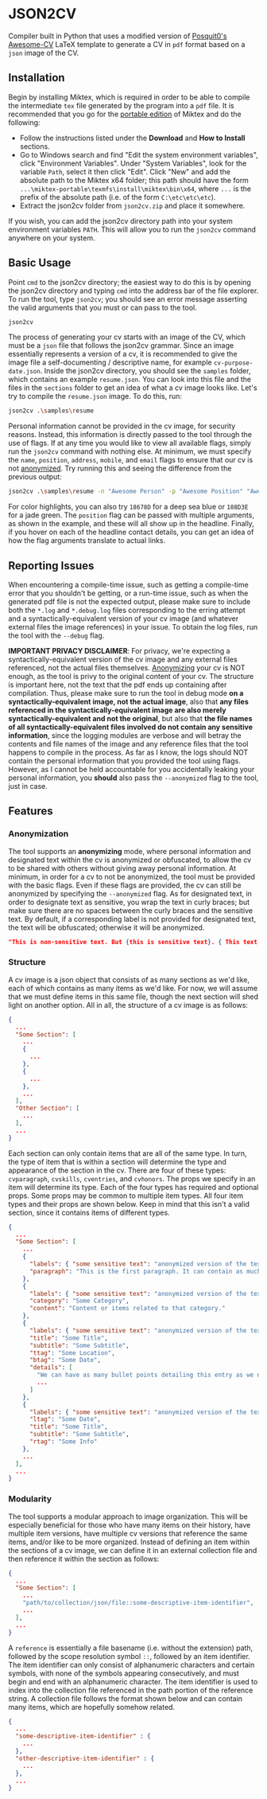 # JSON2CV
Compiler built in Python that uses a modified version of [Posquit0's Awesome-CV](https://github.com/posquit0/Awesome-CV) LaTeX template to generate a CV in `pdf` format based on a `json` image of the CV.

## Installation
Begin by installing Miktex, which is required in order to be able to compile the intermediate `tex` file generated by the program into a `pdf` file. It is recommended that you go for the [portable edition](https://miktex.org/howto/portable-edition) of Miktex and do the following:
- Follow the instructions listed under the **Download** and **How to Install** sections.
- Go to Windows search and find "Edit the system environment variables", click "Environment Variables". Under "System Variables", look for the variable `Path`, select it then click "Edit". Click "New" and add the absolute path to the Miktex x64 folder; this path should have the form `...\miktex-portable\texmfs\install\miktex\bin\x64`, where `...` is the prefix of the absolute path (i.e. of the form `C:\etc\etc\etc`).
- Extract the json2cv folder from `json2cv.zip` and place it somewhere.

If you wish, you can add the json2cv directory path into your system environment variables `PATH`. This will allow you to run the `json2cv` command anywhere on your system.

## Basic Usage
Point `cmd` to the json2cv directory; the easiest way to do this is by opening the json2cv directory and typing `cmd` into the address bar of the file explorer. To run the tool, type `json2cv`; you should see an error message asserting the valid arguments that you must or can pass to the tool.

```sh
json2cv
```

The process of generating your cv starts with an image of the CV, which must be a `json` file that follows the json2cv grammar. Since an image essentially represents a version of a cv, it is recommended to give the image file a self-documenting / descriptive name, for example `cv-purpose-date.json`. Inside the json2cv directory, you should see the `samples` folder, which contains an example `resume.json`. You can look into this file and the files in the `sections` folder to get an idea of what a cv image looks like. Let's try to compile the `resume.json` image. To do this, run:

```sh
json2cv .\samples\resume
```

Personal information cannot be provided in the cv image, for security reasons. Instead, this information is directly passed to the tool through the use of flags. If at any time you would like to view all available flags, simply run the `json2cv` command with nothing else. At minimum, we must specify the `name`, `position`, `address`, `mobile`, and `email` flags to ensure that our cv is not [anonymized](#anonymization). Try running this and seeing the difference from the previous output:

```sh
json2cv .\samples\resume -n "Awesome Person" -p "Awesome Position" "Awesome Title" -m "000-000-0000" -e "awesome.person@awesomecompany.com" -l "awesome-person" -a "Awesome Address" -g "awesome-person" -w "awesome-portfolio.io" -c "DC3522"
```

For color highlights, you can also try `18678D` for a deep sea blue or `188D3E` for a jade green. The `position` flag can be passed with multiple arguments, as shown in the example, and these will all show up in the headline. Finally, if you hover on each of the headline contact details, you can get an idea of how the flag arguments translate to actual links.

## Reporting Issues

When encountering a compile-time issue, such as getting a compile-time error that you shouldn't be getting, or a run-time issue, such as when the generated pdf file is not the expected output, please make sure to include both the `*.log` and `*.debug.log` files corresponding to the erring attempt and a syntactically-equivalent version of your cv image (and whatever external files the image references) in your issue. To obtain the log files, run the tool with the `--debug` flag.

**IMPORTANT PRIVACY DISCLAIMER**: For privacy, we're expecting a syntactically-equivalent version of the cv image and any external files referenced, not the actual files themselves. [Anonymizing](#anonymization) your cv is NOT enough, as the tool is privy to the original content of your cv. The structure is important here, not the text that the pdf ends up containing after compilation. Thus, please make sure to run the tool in debug mode **on a syntactically-equivalent image, not the actual image**, also that **any files referenced in the syntactically-equivalent image are also merely syntactically-equivalent and not the original**, but also that **the file names of all syntactically-equivalent files involved do not contain any sensitive information**, since the logging modules are verbose and will betray the contents and file names of the image and any reference files that the tool happens to compile in the process. As far as I know, the logs should NOT contain the personal information that you provided the tool using flags. However, as I cannot be held accountable for you accidentally leaking your personal information, you **should** also pass the `--anonymized` flag to the tool, just in case.

## Features

### Anonymization

The tool supports an **anonymizing** mode, where personal information and designated text within the cv is anonymized or obfuscated, to allow the cv to be shared with others without giving away personal information. At minimum, in order for a cv to not be anonymized, the tool must be provided with the basic flags. Even if these flags are provided, the cv can still be anonymized by specifying the `--anonymized` flag. As for designated text, in order to designate text as sensitive, you wrap the text in curly braces; but make sure there are no spaces between the curly braces and the sensitive text. By default, if a corresponding label is not provided for designated text, the text will be obfuscated; otherwise it will be anonymized.

```json
"This is non-sensitive text. But {this is sensitive text}. { This text will error}, because there is a space between one of the braces and the sensitive text. If the label 'this is sensitive text' -> 'this is the anonymized version' is provided, the text will anonymize into 'this is the anonymized version'. Otherwise, it will obfuscate into '████ ██ █████████ ████'."
```

### Structure

A cv image is a json object that consists of as many sections as we'd like, each of which contains as many items as we'd like. For now, we will assume that we must define items in this same file, though the next section will shed light on another option. All in all, the structure of a cv image is as follows:

```json
{
  ...
  "Some Section": [
    ...
    {
      ...
    },
    {
      ...
    },
    ...
  ],
  "Other Section": [
    ...
  ],
  ...
}
```

Each section can only contain items that are all of the same type. In turn, the type of item that is within a section will determine the type and appearance of the section in the cv. There are four of these types: `cvparagraph`, `cvskills`, `cventries`, and `cvhonors`. The props we specify in an item will determine its type. Each of the four types has required and optional props. Some props may be common to multiple item types. All four item types and their props are shown below. Keep in mind that this isn't a valid section, since it contains items of different types.

```json
{
  ...
  "Some Section": [
    ...
    {
      "labels": { "some sensitive text": "anonymized version of the text", ... },                       // OPTIONAL
      "paragraph": "This is the first paragraph. It can contain as much text as we want it to."         // REQUIRED
    },
    {
      "labels": { "some sensitive text": "anonymized version of the text", ... },                       // OPTIONAL
      "category": "Some Category",                                                                      //REQUIRED
      "content": "Content or items related to that category."                                           //REQUIRED
    },
    {
      "labels": { "some sensitive text": "anonymized version of the text", ... },                       // OPTIONAL
      "title": "Some Title",                                                                            // REQUIRED
      "subtitle": "Some Subtitle",                                                                      // REQUIRED
      "ttag": "Some Location",                                                                          // REQUIRED
      "btag": "Some Date",                                                                              // REQUIRED
      "details": [                                                                                      // OPTIONAL
        "We can have as many bullet points detailing this entry as we need.",
        ...
      ]
    },
    {
      "labels": { "some sensitive text": "anonymized version of the text", ... },                       // OPTIONAL
      "ltag": "Some Date",                                                                              // REQUIRED
      "title": "Some Title",                                                                            // REQUIRED
      "subtitle": "Some Subtitle",                                                                      // REQUIRED
      "rtag": "Some Info"                                                                               // REQUIRED
    },
    ...
  ],
  ...
}
```

### Modularity

The tool supports a modular approach to image organization. This will be especially beneficial for those who have many items on their history, have multiple item versions, have multiple cv versions that reference the same items, and/or like to be more organized. Instead of defining an item within the sections of a cv image, we can define it in an external collection file and then reference it within the section as follows:

```json
{
  ...
  "Some Section": [
    ...
    "path/to/collection/json/file::some-descriptive-item-identifier",
    ...
  ],
  ...
}
```

A `reference` is essentially a file basename (i.e. without the extension) path, followed by the scope resolution symbol `::`, followed by an item identifier. The item identifier can only consist of alphanumeric characters and certain symbols, with none of the symbols appearing consecutively, and must begin and end with an alphanumeric character. The item identifier is used to index into the collection file referenced in the path portion of the reference string. A collection file follows the format shown below and can contain many items, which are hopefully somehow related.

```json
{
  ...
  "some-descriptive-item-identifier" : {
    ...
  },
  "other-descriptive-item-identifier" : {
    ...
  },
  ...
}
```
